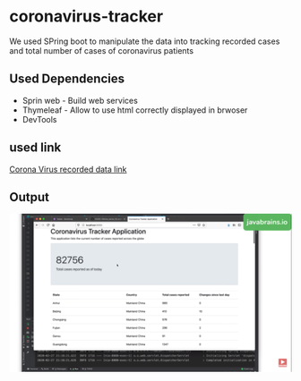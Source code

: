 # coronavirus-tracker
<p> We used SPring boot to manipulate the data into tracking recorded cases and total number of cases of coronavirus patients</p>

## Used Dependencies

* Sprin web - Build web services
* Thymeleaf - Allow to use html correctly displayed in brwoser
* DevTools

## used link

[Corona Virus recorded data link](raw.githubusercontent.com/CSSEGISandData/COVID-19/master/csse_covid_19_data/csse_covid_19_time_series/time_series_covid19_confirmed_global.csv)

## Output

![Image description](https://github.com/PlabonKumarsaha/coronavirus-tracker/blob/master/Screenshot%20(57).png)
